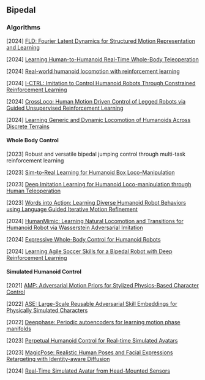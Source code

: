 ## Bipedal

### Algorithms

[2024] [FLD: Fourier Latent Dynamics for Structured Motion Representation and Learning](https://arxiv.org/abs/2402.13820)

[2024] [Learning Human-to-Humanoid Real-Time Whole-Body Teleoperation](https://arxiv.org/abs/2403.04436)

[2024] [Real-world humanoid locomotion with reinforcement learning](https://arxiv.org/abs/2303.03381v2)

[2024] [I-CTRL: Imitation to Control Humanoid Robots Through Constrained Reinforcement Learning](https://arxiv.org/abs/2405.08726)

[2024] [CrossLoco: Human Motion Driven Control of Legged Robots via Guided Unsupervised Reinforcement Learning](https://arxiv.org/abs/2309.17046)

[2024] [Learning Generic and Dynamic Locomotion of Humanoids Across Discrete Terrains](https://arxiv.org/abs/2405.17227)



#### Whole Body Control

[2023] Robust and versatile bipedal jumping control through multi-task reinforcement learning

[2023] [Sim-to-Real Learning for Humanoid Box Loco-Manipulation](https://arxiv.org/abs/2310.03191)

[2023] [Deep Imitation Learning for Humanoid Loco-manipulation through Human Teleoperation](https://arxiv.org/abs/2309.01952)

[2023] [Words into Action: Learning Diverse Humanoid Robot Behaviors using Language Guided Iterative Motion Refinement](https://arxiv.org/abs/2310.06226)

[2024] [HumanMimic: Learning Natural Locomotion and Transitions for Humanoid Robot via Wasserstein Adversarial Imitation](https://arxiv.org/abs/2309.14225)

[2024] [Expressive Whole-Body Control for Humanoid Robots](https://arxiv.org/abs/2402.16796)

[2024] [Learning Agile Soccer Skills for a Bipedal Robot with Deep Reinforcement Learning](https://arxiv.org/abs/2304.13653)



#### Simulated Humanoid Control

[2021] [AMP: Adversarial Motion Priors for Stylized Physics-Based Character Control](https://arxiv.org/abs/2104.02180)

[2022] [ASE: Large-Scale Reusable Adversarial Skill Embeddings for Physically Simulated Characters](https://arxiv.org/abs/2205.01906)

[2022] [Deepphase: Periodic autoencoders for learning motion phase manifolds](https://dl.acm.org/doi/abs/10.1145/3528223.3530178)

[2023] [Perpetual Humanoid Control for Real-time Simulated Avatars](https://arxiv.org/abs/2305.06456)

[2023] [MagicPose: Realistic Human Poses and Facial Expressions Retargeting with Identity-aware Diffusion](https://arxiv.org/abs/2311.12052)

[2024] [Real-Time Simulated Avatar from Head-Mounted Sensors](https://arxiv.org/abs/2403.06862)
